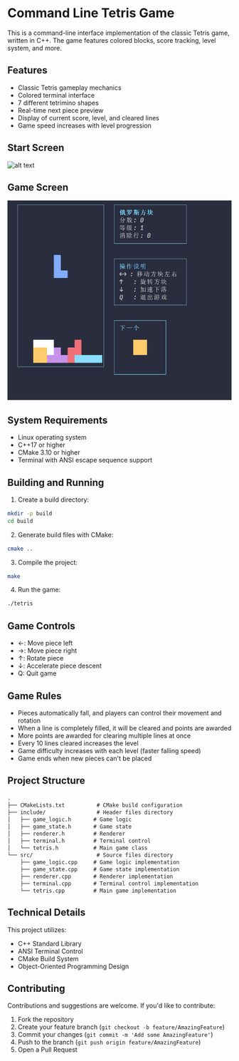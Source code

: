 # Command Line Tetris Game

This is a command-line interface implementation of the classic Tetris game, written in C++. The game features colored blocks, score tracking, level system, and more.

## Features

- Classic Tetris gameplay mechanics
- Colored terminal interface
- 7 different tetrimino shapes
- Real-time next piece preview
- Display of current score, level, and cleared lines
- Game speed increases with level progression

## Start Screen
![alt text](resources/start-page.bmp)

## Game Screen
![alt text](resources/game-page.bmp)

## System Requirements

- Linux operating system
- C++17 or higher
- CMake 3.10 or higher
- Terminal with ANSI escape sequence support

## Building and Running

1. Create a build directory:
```bash
mkdir -p build
cd build
```

2. Generate build files with CMake:
```bash
cmake ..
```

3. Compile the project:
```bash
make
```

4. Run the game:
```bash
./tetris
```

## Game Controls

- ←: Move piece left
- →: Move piece right
- ↑: Rotate piece
- ↓: Accelerate piece descent
- Q: Quit game

## Game Rules

- Pieces automatically fall, and players can control their movement and rotation
- When a line is completely filled, it will be cleared and points are awarded
- More points are awarded for clearing multiple lines at once
- Every 10 lines cleared increases the level
- Game difficulty increases with each level (faster falling speed)
- Game ends when new pieces can't be placed

## Project Structure

```
.
├── CMakeLists.txt          # CMake build configuration
├── include/                # Header files directory
│   ├── game_logic.h       # Game logic
│   ├── game_state.h       # Game state
│   ├── renderer.h         # Renderer
│   ├── terminal.h         # Terminal control
│   └── tetris.h           # Main game class
└── src/                    # Source files directory
    ├── game_logic.cpp     # Game logic implementation
    ├── game_state.cpp     # Game state implementation
    ├── renderer.cpp       # Renderer implementation
    ├── terminal.cpp       # Terminal control implementation
    └── tetris.cpp         # Main game implementation
```

## Technical Details

This project utilizes:
- C++ Standard Library
- ANSI Terminal Control
- CMake Build System
- Object-Oriented Programming Design

## Contributing

Contributions and suggestions are welcome. If you'd like to contribute:

1. Fork the repository
2. Create your feature branch (`git checkout -b feature/AmazingFeature`)
3. Commit your changes (`git commit -m 'Add some AmazingFeature'`)
4. Push to the branch (`git push origin feature/AmazingFeature`)
5. Open a Pull Request